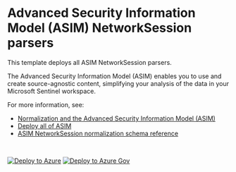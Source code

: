 # Advanced Security Information Model (ASIM) NetworkSession parsers

This template deploys all ASIM NetworkSession parsers.

The Advanced Security Information Model (ASIM) enables you to use and create source-agnostic content, simplifying your analysis of the data in your Microsoft Sentinel workspace.

For more information, see:

- [Normalization and the Advanced Security Information Model (ASIM)](https://aka.ms/AboutASIM)
- [Deploy all of ASIM](https://aka.ms/DeployASIM)
- [ASIM NetworkSession normalization schema reference](https://aka.ms/ASimNetworkSessionDoc)

<br>

[![Deploy to Azure](https://aka.ms/deploytoazurebutton)](https://aka.ms/ASimNetworkSessionARM) [![Deploy to Azure Gov](https://aka.ms/deploytoazuregovbutton)](https://aka.ms/ASimNetworkSessionARMgov)

<br>
